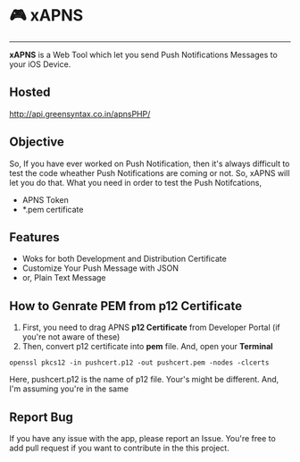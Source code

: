 
# :video_game: xAPNS 
-----
**xAPNS** is a Web Tool which let you send Push Notifications Messages to your iOS Device. 

## Hosted
http://api.greensyntax.co.in/apnsPHP/


## Objective
So, If you have ever worked on Push Notification, then it's always difficult to test the code wheather Push Notifications are coming or not. So, xAPNS will let you do that. What you need in order to test the Push Notifcations, 
* APNS Token
* *.pem certificate 

## Features
* Woks for both Development and Distribution Certificate
* Customize Your Push Message with JSON
* or, Plain Text Message

## How to Genrate PEM from p12 Certificate
1. First, you need to drag APNS **p12 Certificate** from Developer Portal (if you're not aware of these)
2. Then, convert p12 certificate into **pem** file. And, open your **Terminal**

```
openssl pkcs12 -in pushcert.p12 -out pushcert.pem -nodes -clcerts
```
Here, pushcert.p12 is the name of p12 file. Your's might be different. And, I'm assuming you're in the same 

## Report Bug
If you have any issue with the app, please report an Issue.
You're free to add pull request if you want to contribute in the this project.



